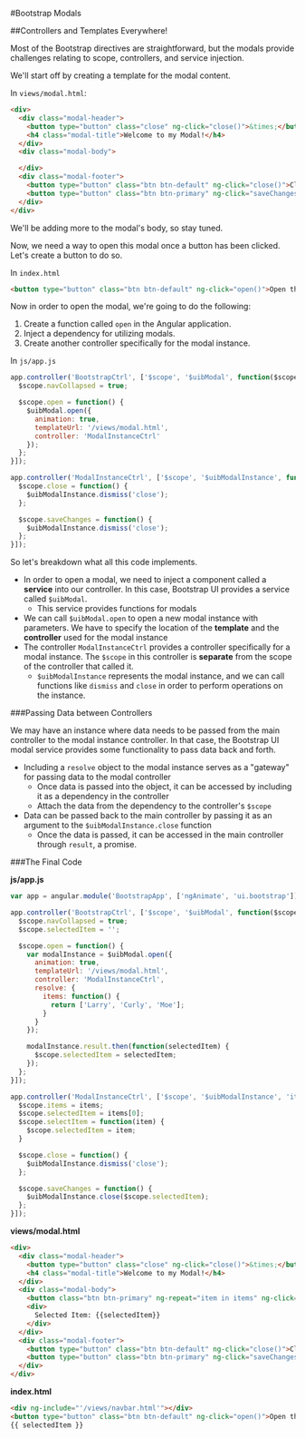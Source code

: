 #Bootstrap Modals

##Controllers and Templates Everywhere!

Most of the Bootstrap directives are straightforward, but the modals provide challenges relating to scope, controllers, and service injection.

We'll start off by creating a template for the modal content.

In `views/modal.html`:

```html
<div>
  <div class="modal-header">
    <button type="button" class="close" ng-click="close()">&times;</button>
    <h4 class="modal-title">Welcome to my Modal!</h4>
  </div>
  <div class="modal-body">

  </div>
  <div class="modal-footer">
    <button type="button" class="btn btn-default" ng-click="close()">Close</button>
    <button type="button" class="btn btn-primary" ng-click="saveChanges()">Save changes</button>
  </div>
</div>
```

We'll be adding more to the modal's body, so stay tuned.

Now, we need a way to open this modal once a button has been clicked. Let's create a button to do so.

In `index.html`

```html
<button type="button" class="btn btn-default" ng-click="open()">Open the modal!</button>
```

Now in order to open the modal, we're going to do the following:

1. Create a function called `open` in the Angular application.
2. Inject a dependency for utilizing modals.
3. Create another controller specifically for the modal instance.

In `js/app.js`

```js
app.controller('BootstrapCtrl', ['$scope', '$uibModal', function($scope, $uibModal) {
  $scope.navCollapsed = true;

  $scope.open = function() {
    $uibModal.open({
      animation: true,
      templateUrl: '/views/modal.html',
      controller: 'ModalInstanceCtrl'
    });
  };
}]);

app.controller('ModalInstanceCtrl', ['$scope', '$uibModalInstance', function($scope, $uibModalInstance) {
  $scope.close = function() {
    $uibModalInstance.dismiss('close');
  };

  $scope.saveChanges = function() {
    $uibModalInstance.dismiss('close');
  };
}]);
```

So let's breakdown what all this code implements.

* In order to open a modal, we need to inject a component called a **service** into our controller. In this case, Bootstrap UI provides a service called `$uibModal`.
  * This service provides functions for modals
* We can call `$uibModal.open` to open a new modal instance with parameters. We have to specify the location of the **template** and the **controller** used for the modal instance
* The controller `ModalInstanceCtrl` provides a controller specifically for a modal instance. The `$scope` in this controller is **separate** from the scope of the controller that called it.
  * `$uibModalInstance` represents the modal instance, and we can call functions like `dismiss` and `close` in order to perform operations on the instance.

###Passing Data between Controllers

We may have an instance where data needs to be passed from the main controller to the modal instance controller. In that case, the Bootstrap UI modal service provides some functionality to pass data back and forth.

* Including a `resolve` object to the modal instance serves as a "gateway" for passing data to the modal controller
  * Once data is passed into the object, it can be accessed by including it as a dependency in the controller
  * Attach the data from the dependency to the controller's `$scope`
* Data can be passed back to the main controller by passing it as an argument to the `$uibModalInstance.close` function
  * Once the data is passed, it can be accessed in the main controller through `result`, a promise.

###The Final Code

**js/app.js**
```js
var app = angular.module('BootstrapApp', ['ngAnimate', 'ui.bootstrap']);

app.controller('BootstrapCtrl', ['$scope', '$uibModal', function($scope, $uibModal) {
  $scope.navCollapsed = true;
  $scope.selectedItem = '';

  $scope.open = function() {
    var modalInstance = $uibModal.open({
      animation: true,
      templateUrl: '/views/modal.html',
      controller: 'ModalInstanceCtrl',
      resolve: {
        items: function() {
          return ['Larry', 'Curly', 'Moe'];
        }
      }
    });

    modalInstance.result.then(function(selectedItem) {
      $scope.selectedItem = selectedItem;
    });
  };
}]);

app.controller('ModalInstanceCtrl', ['$scope', '$uibModalInstance', 'items', function($scope, $uibModalInstance, items) {
  $scope.items = items;
  $scope.selectedItem = items[0];
  $scope.selectItem = function(item) {
    $scope.selectedItem = item;
  }

  $scope.close = function() {
    $uibModalInstance.dismiss('close');
  };

  $scope.saveChanges = function() {
    $uibModalInstance.close($scope.selectedItem);
  };
}]);
```

**views/modal.html**
```html
<div>
  <div class="modal-header">
    <button type="button" class="close" ng-click="close()">&times;</button>
    <h4 class="modal-title">Welcome to my Modal!</h4>
  </div>
  <div class="modal-body">
    <button class="btn btn-primary" ng-repeat="item in items" ng-click="selectItem(item)">{{item}}</button>
    <div>
      Selected Item: {{selectedItem}}
    </div>
  </div>
  <div class="modal-footer">
    <button type="button" class="btn btn-default" ng-click="close()">Close</button>
    <button type="button" class="btn btn-primary" ng-click="saveChanges()">Save changes</button>
  </div>
</div>
```

**index.html**
```html
<div ng-include="'/views/navbar.html'"></div>
<button type="button" class="btn btn-default" ng-click="open()">Open the modal!</button>
{{ selectedItem }}
```
